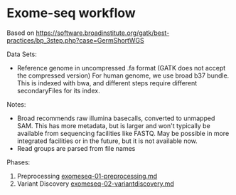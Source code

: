 # Exome-seq workflow

Based on https://software.broadinstitute.org/gatk/best-practices/bp_3step.php?case=GermShortWGS

Data Sets:

- Reference genome in uncompressed .fa format (GATK does not accept the compressed version) For human genome, we use broad b37 bundle. This is indexed with bwa, and different steps require different secondaryFiles for its index.

Notes:

- Broad recommends raw illumina basecalls, converted to unmapped SAM. This has more metadata, but is larger and won't typically be available from sequencing facilities like FASTQ. May be possible in more integrated facilities or in the future, but it is not available now.
- Read groups are parsed from file names

Phases:

1. Preprocessing [exomeseq-01-preprocessing.md](exomeseq-01-preprocessing.md)
2. Variant Discovery [exomeseq-02-variantdiscovery.md](exomeseq-02-variantdiscovery.md)

